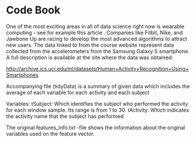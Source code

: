# Code Book

One of the most exciting areas in all of data science right now is wearable computing - see for example this article . Companies like Fitbit, Nike, and Jawbone Up are racing to develop the most advanced algorithms to attract new users. The data linked to from the course website represent data collected from the accelerometers from the Samsung Galaxy S smartphone. A full description is available at the site where the data was obtained: 

http://archive.ics.uci.edu/ml/datasets/Human+Activity+Recognition+Using+Smartphones 

Accompanying file (tidyData) is a summary of given data which includes the average of each variable for each activity and each subject

Variables:
tSubject: Which identifies the subject who performed the activity for each window sample. Its range is from 1 to 30.
tActivity: Which indicates the activity name that the subject has performed 

The original features_info.txt -file shows the information about the original variables used on the feature vector.
